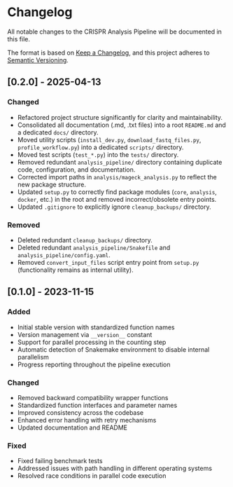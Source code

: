 # Changelog

All notable changes to the CRISPR Analysis Pipeline will be documented in this file.

The format is based on [Keep a Changelog](https://keepachangelog.com/en/1.0.0/),
and this project adheres to [Semantic Versioning](https://semver.org/spec/v2.0.0.html).

## [0.2.0] - 2025-04-13

### Changed
- Refactored project structure significantly for clarity and maintainability.
- Consolidated all documentation (.md, .txt files) into a root `README.md` and a dedicated `docs/` directory.
- Moved utility scripts (`install_dev.py`, `download_fastq_files.py`, `profile_workflow.py`) into a dedicated `scripts/` directory.
- Moved test scripts (`test_*.py`) into the `tests/` directory.
- Removed redundant `analysis_pipeline/` directory containing duplicate code, configuration, and documentation.
- Corrected import paths in `analysis/mageck_analysis.py` to reflect the new package structure.
- Updated `setup.py` to correctly find package modules (`core`, `analysis`, `docker`, etc.) in the root and removed incorrect/obsolete entry points.
- Updated `.gitignore` to explicitly ignore `cleanup_backups/` directory.

### Removed
- Deleted redundant `cleanup_backups/` directory.
- Deleted redundant `analysis_pipeline/Snakefile` and `analysis_pipeline/config.yaml`.
- Removed `convert_input_files` script entry point from `setup.py` (functionality remains as internal utility).

## [0.1.0] - 2023-11-15

### Added
- Initial stable version with standardized function names
- Version management via `__version__` constant
- Support for parallel processing in the counting step
- Automatic detection of Snakemake environment to disable internal parallelism
- Progress reporting throughout the pipeline execution

### Changed
- Removed backward compatibility wrapper functions
- Standardized function interfaces and parameter names
- Improved consistency across the codebase
- Enhanced error handling with retry mechanisms
- Updated documentation and README

### Fixed
- Fixed failing benchmark tests
- Addressed issues with path handling in different operating systems
- Resolved race conditions in parallel code execution 